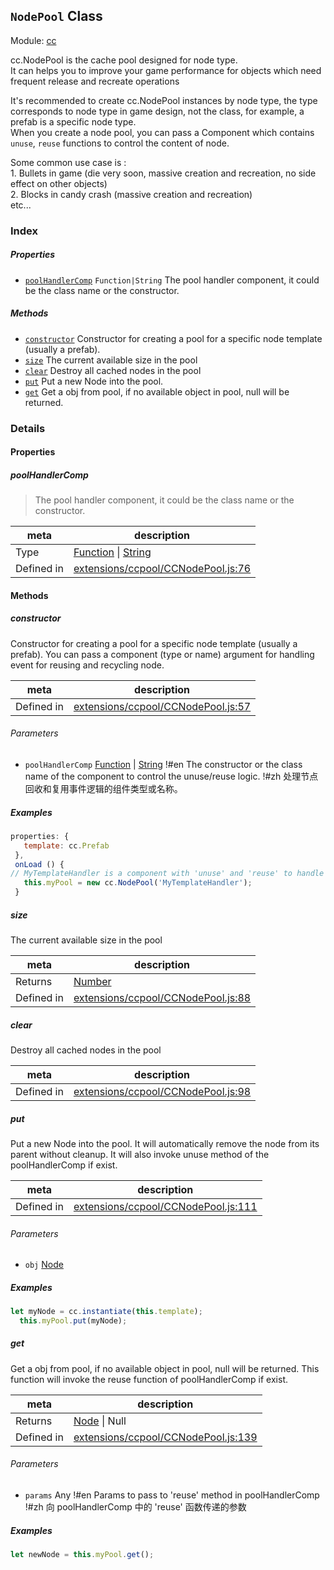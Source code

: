 ## `NodePool` Class



Module: [cc](../modules/cc.md)


cc.NodePool is the cache pool designed for node type.<br/>
 It can helps you to improve your game performance for objects which need frequent release and recreate operations<br/>

It's recommended to create cc.NodePool instances by node type, the type corresponds to node type in game design, not the class,
for example, a prefab is a specific node type. <br/>
When you create a node pool, you can pass a Component which contains `unuse`, `reuse` functions to control the content of node.<br/>

Some common use case is :<br/>
     1. Bullets in game (die very soon, massive creation and recreation, no side effect on other objects)<br/>
     2. Blocks in candy crash (massive creation and recreation)<br/>
     etc...



### Index

##### Properties

  - [`poolHandlerComp`](#poolhandlercomp) `Function|String` The pool handler component, it could be the class name or the constructor.



##### Methods

  - [`constructor`](#constructor) Constructor for creating a pool for a specific node template (usually a prefab).
  - [`size`](#size) The current available size in the pool
  - [`clear`](#clear) Destroy all cached nodes in the pool
  - [`put`](#put) Put a new Node into the pool.
  - [`get`](#get) Get a obj from pool, if no available object in pool, null will be returned.



### Details


#### Properties


##### poolHandlerComp

> The pool handler component, it could be the class name or the constructor.

| meta | description |
|------|-------------|
| Type | <a href="https://developer.mozilla.org/en/JavaScript/Reference/Global_Objects/Function" class="crosslink external" target="_blank">Function</a> &#124; <a href="https://developer.mozilla.org/en/JavaScript/Reference/Global_Objects/String" class="crosslink external" target="_blank">String</a> |
| Defined in | [extensions/ccpool/CCNodePool.js:76](https://github.com/cocos-creator/engine/blob/9fcea4ca5a6c5c1d8ce45ebc6ba7ad7d1b723f25/extensions/ccpool/CCNodePool.js#L76) |






<!-- Method Block -->
#### Methods


##### constructor

Constructor for creating a pool for a specific node template (usually a prefab). You can pass a component (type or name) argument for handling event for reusing and recycling node.

| meta | description |
|------|-------------|
| Defined in | [extensions/ccpool/CCNodePool.js:57](https://github.com/cocos-creator/engine/blob/9fcea4ca5a6c5c1d8ce45ebc6ba7ad7d1b723f25/extensions/ccpool/CCNodePool.js#L57) |

###### Parameters
- `poolHandlerComp` <a href="https://developer.mozilla.org/en/JavaScript/Reference/Global_Objects/Function" class="crosslink external" target="_blank">Function</a> &#124; <a href="https://developer.mozilla.org/en/JavaScript/Reference/Global_Objects/String" class="crosslink external" target="_blank">String</a> !#en The constructor or the class name of the component to control the unuse/reuse logic. !#zh 处理节点回收和复用事件逻辑的组件类型或名称。

##### Examples

```js
properties: {
   template: cc.Prefab
 },
 onLoad () {
// MyTemplateHandler is a component with 'unuse' and 'reuse' to handle events when node is reused or recycled.
   this.myPool = new cc.NodePool('MyTemplateHandler');
 }
```

##### size

The current available size in the pool

| meta | description |
|------|-------------|
| Returns | <a href="https://developer.mozilla.org/en/JavaScript/Reference/Global_Objects/Number" class="crosslink external" target="_blank">Number</a> 
| Defined in | [extensions/ccpool/CCNodePool.js:88](https://github.com/cocos-creator/engine/blob/9fcea4ca5a6c5c1d8ce45ebc6ba7ad7d1b723f25/extensions/ccpool/CCNodePool.js#L88) |



##### clear

Destroy all cached nodes in the pool

| meta | description |
|------|-------------|
| Defined in | [extensions/ccpool/CCNodePool.js:98](https://github.com/cocos-creator/engine/blob/9fcea4ca5a6c5c1d8ce45ebc6ba7ad7d1b723f25/extensions/ccpool/CCNodePool.js#L98) |



##### put

Put a new Node into the pool.
It will automatically remove the node from its parent without cleanup.
It will also invoke unuse method of the poolHandlerComp if exist.

| meta | description |
|------|-------------|
| Defined in | [extensions/ccpool/CCNodePool.js:111](https://github.com/cocos-creator/engine/blob/9fcea4ca5a6c5c1d8ce45ebc6ba7ad7d1b723f25/extensions/ccpool/CCNodePool.js#L111) |

###### Parameters
- `obj` <a href="../classes/Node.html" class="crosslink">Node</a> 

##### Examples

```js
let myNode = cc.instantiate(this.template);
  this.myPool.put(myNode);
```

##### get

Get a obj from pool, if no available object in pool, null will be returned.
This function will invoke the reuse function of poolHandlerComp if exist.

| meta | description |
|------|-------------|
| Returns | <a href="../classes/Node.html" class="crosslink">Node</a> &#124; Null 
| Defined in | [extensions/ccpool/CCNodePool.js:139](https://github.com/cocos-creator/engine/blob/9fcea4ca5a6c5c1d8ce45ebc6ba7ad7d1b723f25/extensions/ccpool/CCNodePool.js#L139) |

###### Parameters
- `params` Any !#en Params to pass to 'reuse' method in poolHandlerComp !#zh 向 poolHandlerComp 中的 'reuse' 函数传递的参数

##### Examples

```js
let newNode = this.myPool.get();
```


